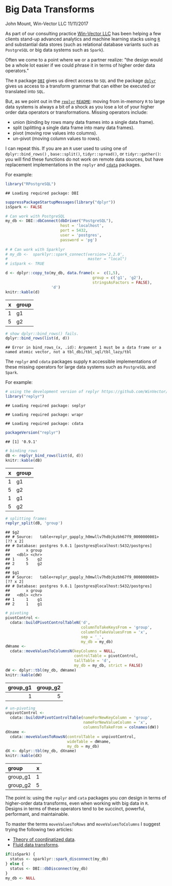 Big Data Transforms
================
John Mount, Win-Vector LLC
11/11/2017

As part of our consulting practice [Win-Vector LLC](http://www.win-vector.com/) has been helping a few clients stand-up advanced analytics and machine learning stacks using [`R`](https://www.r-project.org/) and substantial data stores (such as relational database variants such as `PostgreSQL` or big data systems such as `Spark`).

Often we come to a point where we or a partner realize: "the design would be a whole lot easier if we could phrase it in terms of higher order data operators."

The `R` package [`DBI`](https://CRAN.R-project.org/package=DBI) gives us direct access to `SQL` and the package [`dplyr`](https://CRAN.R-project.org/package=dplyr) gives us access to a transform grammar that can either be executed or translated into `SQL`.

But, as we point out in the [`replyr`](https://winvector.github.io/replyr/) [`README`](https://cran.r-project.org/web/packages/replyr/README.html): moving from in-memory `R` to large data systems is always a bit of a shock as you lose a lot of your higher order data operators or transformations. Missing operators include:

-   union (binding by rows many data frames into a single data frame).
-   split (splitting a single data frame into many data frames).
-   pivot (moving row values into columns).
-   un-pivot (moving column values to rows).

I can repeat this. If you are an `R` user used to using one of `dplyr::bind_rows()` , `base::split()`, `tidyr::spread()`, or `tidyr::gather()`: you will find these functions do not work on remote data sources, but have replacement implementations in the `replyr` and [`cdata`](https://winvector.github.io/cdata/) packages.

For example:

``` r
library("RPostgreSQL")
```

    ## Loading required package: DBI

``` r
suppressPackageStartupMessages(library("dplyr"))
isSpark <- FALSE

# Can work with PostgreSQL
my_db <- DBI::dbConnect(dbDriver("PostgreSQL"),
                        host = 'localhost',
                        port = 5432,
                        user = 'postgres',
                        password = 'pg')
 
# # Can work with Sparklyr
# my_db <-  sparklyr::spark_connect(version='2.2.0',
#                                   master = "local")
# isSpark <- TRUE

d <- dplyr::copy_to(my_db, data.frame(x =  c(1,5), 
                                      group = c('g1', 'g2'),
                                      stringsAsFactors = FALSE), 
                    'd')
knitr::kable(d)
```

|    x| group |
|----:|:------|
|    1| g1    |
|    5| g2    |

``` r
# show dplyr::bind_rows() fails.
dplyr::bind_rows(list(d, d))
```

    ## Error in bind_rows_(x, .id): Argument 1 must be a data frame or a named atomic vector, not a tbl_dbi/tbl_sql/tbl_lazy/tbl

The `replyr` and `cdata` packages supply `R` accessible implementations of these missing operators for large data systems such as `PostgreSQL` and `Spark`.

For example:

``` r
# using the development version of replyr https://github.com/WinVector/replyr
library("replyr") 
```

    ## Loading required package: seplyr

    ## Loading required package: wrapr

    ## Loading required package: cdata

``` r
packageVersion("replyr")
```

    ## [1] '0.9.1'

``` r
# binding rows
dB <- replyr_bind_rows(list(d, d))
knitr::kable(dB)
```

|    x| group |
|----:|:------|
|    1| g1    |
|    5| g2    |
|    1| g1    |
|    5| g2    |

``` r
# splitting frames
replyr_split(dB, 'group')
```

    ## $g2
    ## # Source:   table<replyr_gapply_h0mwllv7hdbjkzbh67f9_0000000001> [?? x 2]
    ## # Database: postgres 9.6.1 [postgres@localhost:5432/postgres]
    ##       x group
    ##   <dbl> <chr>
    ## 1     5    g2
    ## 2     5    g2
    ## 
    ## $g1
    ## # Source:   table<replyr_gapply_h0mwllv7hdbjkzbh67f9_0000000003> [?? x 2]
    ## # Database: postgres 9.6.1 [postgres@localhost:5432/postgres]
    ##       x group
    ##   <dbl> <chr>
    ## 1     1    g1
    ## 2     1    g1

``` r
# pivoting
pivotControl <- 
  cdata::buildPivotControlTableN('d', 
                                 columnToTakeKeysFrom = 'group', 
                                 columnToTakeValuesFrom = 'x',
                                 sep = '_',
                                 my_db = my_db)
dWname <- 
  cdata::moveValuesToColumnsN(keyColumns = NULL,
                              controlTable = pivotControl,
                              tallTable = 'd',
                              my_db = my_db, strict = FALSE) 
dW <- dplyr::tbl(my_db, dWname)
knitr::kable(dW)
```

|  group\_g1|  group\_g2|
|----------:|----------:|
|          1|          5|

``` r
# un-pivoting
unpivotControl <- 
  cdata::buildUnPivotControlTable(nameForNewKeyColumn = 'group',
                                  nameForNewValueColumn = 'x',
                                  columnsToTakeFrom = colnames(dW))
dXname <- 
  cdata::moveValuesToRowsN(controlTable = unpivotControl,
                           wideTable = dWname,
                           my_db = my_db)
dX <- dplyr::tbl(my_db, dXname)
knitr::kable(dX)
```

| group     |    x|
|:----------|----:|
| group\_g1 |    1|
| group\_g2 |    5|

The point is: using the `replyr` and `cata` packages you *can* design in terms of higher-order data transforms, even when working with big data in `R`. Designs in terms of these operators tend to be succinct, powerful, performant, and maintainable.

To master the terms `moveValuesToRows` and `moveValuesToColumns` I suggest trying the following two articles:

-   [Theory of coordinatized data](http://winvector.github.io/FluidData/RowsAndColumns.html).
-   [Fluid data transforms](http://winvector.github.io/FluidData/FluidData.html).

``` r
if(isSpark) {
  status <- sparklyr::spark_disconnect(my_db)
} else {
  status <- DBI::dbDisconnect(my_db)
}
my_db <- NULL
```
